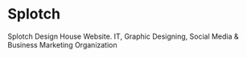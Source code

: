 # Splotch
Splotch Design House Website. IT, Graphic Designing, Social Media &amp; Business Marketing  Organization
